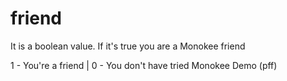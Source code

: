 # friend
It is a boolean value. If it's true you are a Monokee friend

1 - You're a friend | 0 - You don't have tried Monokee Demo (pff)